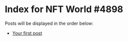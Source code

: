 # Index for NFT World #4898
Posts will be displayed in the order below:

- [Your first post](./001-first.md)

